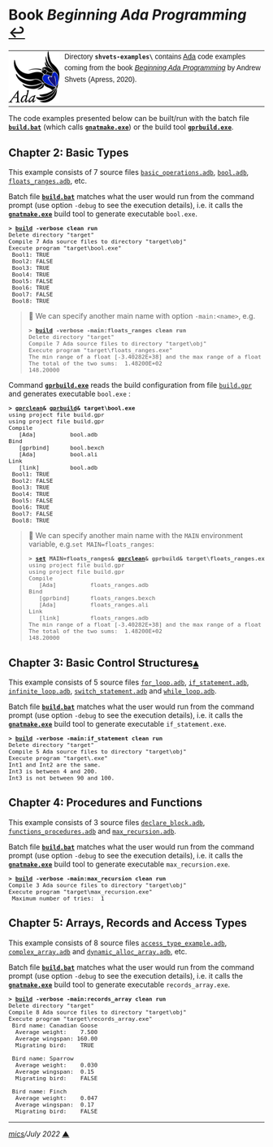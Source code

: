 
# <span id="top">Book <i>Beginning Ada Programming</i></span> <span style="size:25%;"><a href="../README.md">↩</a></span>

<table style="font-family:Helvetica,Arial;font-size:14px;line-height:1.6;">
  <tr>
  <td style="border:0;padding:0 10px 0 0;min-width:100px;"><a href="https://www.adacore.com/" rel="external"><img style="border:0;" src="../docs/images/adamascot.png" width="100" alt="Ada project"/></a></td>
  <td style="border:0;padding:0;vertical-align:text-top;">
    Directory <strong><code>shvets-examples\</code></strong> contains <a href="https://www.adacore.com/" rel="external">Ada</a> code examples coming from the book <a href="https://www.apress.com/9781484254271" rel="external"><i>Beginning Ada Programming</i></a> by Andrew Shvets (Apress, 2020).
  </td>
  </tr>
</table>

The code examples presented below can be built/run with the batch file [**`build.bat`**](./ch02/build.bat) (which calls [**`gnatmake.exe`**][gnatmake_cli]) or the build tool [**`gprbuild.exe`**][gprbuild_cli].

## <span id="ch02">Chapter 2: Basic Types</span>

This example consists of 7 source files [`basic_operations.adb`](./ch02/src/main/ada/basic_operations.adb), [`bool.adb`](./ch02/src/main/ada/bool.adb), [`floats_ranges.adb`](./ch02/src/main/ada/floats_ranges.adb), etc.

Batch file [**`build.bat`**](./ch02/build.bat) matches what the user would run from the command prompt (use option `-debug` to see the execution details), i.e. it calls the [**`gnatmake.exe`**][gnatmake_cli] build tool to generate executable `bool.exe`.

<pre style="font-size:80%;">
<b>&gt; <a href="ch02/build.bat">build</a> -verbose clean run</b>
Delete directory "target"
Compile 7 Ada source files to directory "target\obj"
Execute program "target\bool.exe"
 Bool1: TRUE
 Bool2: FALSE
 Bool3: TRUE
 Bool4: TRUE
 Bool5: FALSE
 Bool6: TRUE
 Bool7: FALSE
 Bool8: TRUE
</pre>

> **:mag_right:** We can specify another main name with option `-main:<name>`, e.g.
> <pre style="font-size:80%;">
> <b>&gt; <a href="ch02/build.bat">build</a> -verbose -main:floats_ranges clean run</b>
> Delete directory "target"
> Compile 7 Ada source files to directory "target\obj"
> Execute program "target\floats_ranges.exe"
> The min range of a float [-3.40282E+38] and the max range of a float [ 3.40282E+38].
> The total of the two sums:  1.48200E+02
> 148.20000
> </pre>

Command [**`gprbuild.exe`**][gprbuild_cli] reads the build configuration from file [`build.gpr`](./ch02/build.gpr) and generates executable `bool.exe` :

<pre style="font-size:80%;">
<b>&gt; <a href="https://docs.adacore.com/gprbuild-docs/html/gprbuild_ug/companion_tools.html#cleaning-up-with-gprclean" rel="external">gprclean</a>&amp; <a href="https://docs.adacore.com/gprbuild-docs/html/gprbuild_ug/building_with_gprbuild.html#command-line" rel="external">gprbuild</a>&amp; target\bool.exe</b>
using project file build.gpr
using project file build.gpr
Compile
   [Ada]          bool.adb
Bind
   [gprbind]      bool.bexch
   [Ada]          bool.ali
Link
   [link]         bool.adb
 Bool1: TRUE
 Bool2: FALSE
 Bool3: TRUE
 Bool4: TRUE
 Bool5: FALSE
 Bool6: TRUE
 Bool7: FALSE
 Bool8: TRUE
</pre>

> **:mag_right:** We can specify another main name with the `MAIN` environment variable, e.g.`set MAIN=floats_ranges`:
> <pre style="font-size:80%;">
> <b>&gt; <a href="https://docs.microsoft.com/en-us/windows-server/administration/windows-commands/set_1" rel="external">set</a> MAIN=floats_ranges&amp; <a href="https://docs.adacore.com/gprbuild-docs/html/gprbuild_ug/companion_tools.html#cleaning-up-with-gprclean" rel="external">gprclean</a>&amp; gprbuild&amp; target\floats_ranges.exe&amp; set MAIN=</b>
> using project file build.gpr
> using project file build.gpr
> Compile
>    [Ada]          floats_ranges.adb
> Bind
>    [gprbind]      floats_ranges.bexch
>    [Ada]          floats_ranges.ali
> Link
>    [link]         floats_ranges.adb
> The min range of a float [-3.40282E+38] and the max range of a float [ 3.40282E+38].
> The total of the two sums:  1.48200E+02
> 148.20000
> </pre>

## <span id="ch03">Chapter 3: Basic Control Structures</span>[**&#x25B4;**](#top)

This example consists of 5 source files [`for_loop.adb`](./ch03/src/main/ada/for_loop.adb), [`if_statement.adb`](./ch03/src/main/ada/if_statement.adb), [`infinite_loop.adb`](./ch03/src/main/ada/infinite_loop.adb), [`switch_statement.adb`](./ch03/src/main/ada/switch_statement.adb) and [`while_loop.adb`](./ch03/src/main/ada/while_loop.adb).

Batch file [**`build.bat`**](./ch03/build.bat) matches what the user would run from the command prompt (use option `-debug` to see the execution details), i.e. it calls the [**`gnatmake.exe`**][gnatmake_cli] build tool to generate executable `if_statement.exe`.

<pre style="font-size:80%;">
<b>&gt; <a href="./ch03/build.bat">build</a> -verbose -main:if_statement clean run</b>
Delete directory "target"
Compile 5 Ada source files to directory "target\obj"
Execute program "target\.exe"
Int1 and Int2 are the same.
Int3 is between 4 and 200.
Int3 is not between 90 and 100.
</pre>

## <span id="ch04">Chapter 4: Procedures and Functions</span>

This example consists of 3 source files [`declare_block.adb`](./ch04/src/main/ada/declare_block.adb), [`functions_procedures.adb`](./ch04/src/main/ada/functions_procedures.adb) and [`max_recursion.adb`](./ch04/src/main/ada/max_recursion.adb).

Batch file [**`build.bat`**](./ch04/build.bat) matches what the user would run from the command prompt (use option `-debug` to see the execution details), i.e. it calls the [**`gnatmake.exe`**][gnatmake_cli] build tool to generate executable `max_recursion.exe`.

<pre style="font-size:80%;">
<b>&gt; <a href="./ch04/build.bat">build</a> -verbose -main:max_recursion clean run</b>
Compile 3 Ada source files to directory "target\obj"
Execute program "target\max_recursion.exe"
 Maximum number of tries:  1
</pre>

## <span id="ch05">Chapter 5: Arrays, Records and Access Types</span>

This example consists of 8 source files [`access_type_example.adb`](./ch05/src/main/ada/access_type_example.adb), [`complex_array.adb`](./ch05/src/main/ada/complex_array.adb) and [`dynamic_alloc_array.adb`](./ch05/src/main/ada/dynamic_alloc_array.adb), etc.

Batch file [**`build.bat`**](./ch05/build.bat) matches what the user would run from the command prompt (use option `-debug` to see the execution details), i.e. it calls the [**`gnatmake.exe`**][gnatmake_cli] build tool to generate executable `records_array.exe`.

<pre style="font-size:80%;">
<b>&gt; <a href="./ch05/build.bat">build</a> -verbose -main:records_array clean run</b>
Delete directory "target"
Compile 8 Ada source files to directory "target\obj"
Execute program "target\records_array.exe"
 Bird name: Canadian Goose
  Average weight:    7.500
  Average wingspan: 160.00
  Migrating bird:    TRUE

 Bird name: Sparrow
  Average weight:    0.030
  Average wingspan:  0.15
  Migrating bird:    FALSE

 Bird name: Finch
  Average weight:    0.047
  Average wingspan:  0.17
  Migrating bird:    FALSE
</pre>

<!--
## <span id="footnotes">Footnotes</span>

<span id="footnote_01">[1]</span> ***GNAT Project Files*** [↩](#anchor_01)

<dl><dd>
</dd></dl>
-->

***

*[mics](https://lampwww.epfl.ch/~michelou/)/July 2022* [**&#9650;**](#top)
<span id="bottom">&nbsp;</span>

<!-- link refs -->

[gnatmake_cli]: https://docs.adacore.com/gnat_ugn-docs/html/gnat_ugn/gnat_ugn/building_executable_programs_with_gnat.html#the-gnat-make-program-gnatmake
[gprbuild_cli]: https://docs.adacore.com/gprbuild-docs/html/gprbuild_ug/building_with_gprbuild.html#command-line
